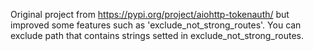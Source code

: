 Original project from https://pypi.org/project/aiohttp-tokenauth/ but improved some features such as 'exclude_not_strong_routes'.
You can exclude path that contains strings setted in exclude_not_strong_routes.
